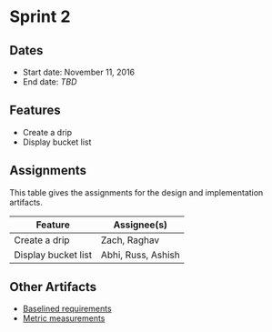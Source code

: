 # Sprint 2

## Dates
* Start date: November 11, 2016
* End date: *TBD*

## Features
* Create a drip
* Display bucket list

## Assignments

This table gives the assignments for the design and implementation artifacts.

Feature | Assignee(s)
--- | ---
Create a drip | Zach, Raghav
Display bucket list | Abhi, Russ, Ashish

## Other Artifacts
* [Baselined requirements](./baselined-requirements.md)
* [Metric measurements](./metrics.md)